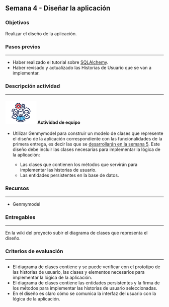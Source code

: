 ## Semana 4 - Diseñar la aplicación

### Objetivos

Realizar el diseño de la aplicación. 

### Pasos previos

---

* Haber realizado el tutorial sobre  [SQLAlchemy](https://misovirtual.virtual.uniandes.edu.co/codelabs/tutorial-SQLAlchemy-Python/index.html#0).
* Haber revisado y actualizado las Historias de Usuario que se van a implementar. 
  
  
### Descripción actividad
---
#### ![](./../../assets/images/grupo.png) Actividad de equipo

* Utilizar Genmymodel para construir un modelo de clases que represente el diseño de la aplicación correspondiente con las funcionalidades de la primera entrega, es decir las que se [desarrollarán en la semana 5](./../semana5/MT1PEA-PlanDesarrolloHistorias202211.md). Este diseño debe incluir las clases necesarias para implementar la lógica de la aplicación:

  * Las clases que contienen los métodos que servirán para implementar las historias de usuario. 
  * Las entidades persistentes en la base de datos.

### Recursos

---
*   Genmymodel
  
### Entregables
---
En la wiki del proyecto subir el diagrama de clases que representa el diseño.

### Criterios de evaluación

---

* El diagrama de clases contiene y se puede verificar con el prototipo de las historias de usuario, las clases y elementos necesarios para implementar la lógica de la aplicación. 
* El diagrama de clases contiene las entidades persistentes y la firma de los métodos para implementar las historias de usuario seleccionadas.
* En el diseño es claro cómo se comunica la interfaz del usuario con la lógica de la aplicación.
